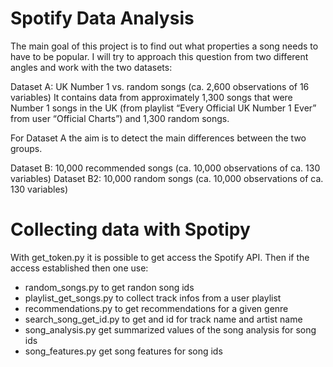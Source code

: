 # Spotify Data Analysis

The main goal of this project is to find out what properties a song needs to have to be popular. I will try to approach this question from two different angles and work with the two datasets:

Dataset A: UK Number 1 vs. random songs (ca. 2,600 observations of 16 variables)
It contains data from approximately 1,300 songs that were Number 1 songs in the UK (from playlist “Every Official UK Number 1 Ever” from user “Official Charts”) and 1,300 random songs.

For Dataset A the aim is to detect the main differences between the two groups.

Dataset B: 10,000 recommended songs (ca. 10,000 observations of ca. 130 variables)
Dataset B2: 10,000 random songs (ca. 10,000 observations of ca. 130 variables)

# Collecting data with Spotipy

With get_token.py it is possible to get access the Spotify API. Then if the access established then one use: 
- random_songs.py to get randon song ids
- playlist_get_songs.py to collect track infos from a user playlist
- recommendations.py to get recommendations for a given genre
- search_song_get_id.py to get and id for track name and artist name
- song_analysis.py get summarized values of the song analysis for song ids
- song_features.py get song features for song ids

